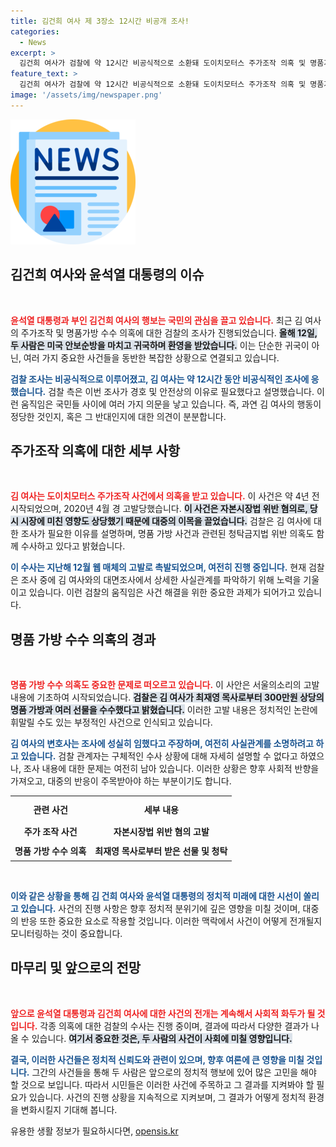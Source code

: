 ```yaml
---
title: 김건희 여사 제 3장소 12시간 비공개 조사!
categories:
  - News
excerpt: >
  김건희 여사가 검찰에 약 12시간 비공식적으로 소환돼 도이치모터스 주가조작 의혹 및 명품가방 수수 사건에 대해 조사를 받았다. 법적 문제의 핵심이 드러나는 이 조사의 이면을 살펴보자!
feature_text: >
  김건희 여사가 검찰에 약 12시간 비공식적으로 소환돼 도이치모터스 주가조작 의혹 및 명품가방 수수 사건에 대해 조사를 받았다. 법적 문제의 핵심이 드러나는 이 조사의 이면을 살펴보자!
image: '/assets/img/newspaper.png'
---
```


<p><img src="/assets/img/newspaper.png" alt="kimp 속보" /></p>

<h2 data-ke-size="size26">김건희 여사와 윤석열 대통령의 이슈</h2>

<p data-ke-size="size16">&nbsp;</p>  

<p><b><span style="color: #ee2323;">윤석열 대통령과 부인 김건희 여사의 행보는 국민의 관심을 끌고 있습니다.</span></b>  최근 김 여사의 주가조작 및 명품가방 수수 의혹에 대한 검찰의 조사가 진행되었습니다. <b><span style="background-color: #21538527;">올해 12일, 두 사람은 미국 안보순방을 마치고 귀국하며 환영을 받았습니다.</span></b>  이는 단순한 귀국이 아닌, 여러 가지 중요한 사건들을 동반한 복잡한 상황으로 연결되고 있습니다.</p>

<p><b><span style="color: #1a5490;">검찰 조사는 비공식적으로 이루어졌고, 김 여사는 약 12시간 동안 비공식적인 조사에 응했습니다.</span></b> 검찰 측은 이번 조사가 경호 및 안전상의 이유로 필요했다고 설명했습니다. 이런 움직임은 국민들 사이에 여러 가지 의문을 낳고 있습니다. 즉, 과연 김 여사의 행동이 정당한 것인지, 혹은 그 반대인지에 대한 의견이 분분합니다.</p>

<h2 data-ke-size="size26">주가조작 의혹에 대한 세부 사항</h2>

<p data-ke-size="size16">&nbsp;</p>  

<p><b><span style="color: #ee2323;">김 여사는 도이치모터스 주가조작 사건에서 의혹을 받고 있습니다.</span></b>  이 사건은 약 4년 전 시작되었으며, 2020년 4월 경 고발당했습니다. <b><span style="background-color: #21538527;">이 사건은 자본시장법 위반 혐의로, 당시 시장에 미친 영향도 상당했기 때문에 대중의 이목을 끌었습니다.</span></b>  검찰은 김 여사에 대한 조사가 필요한 이유를 설명하며, 명품 가방 사건과 관련된 청탁금지법 위반 의혹도 함께 수사하고 있다고 밝혔습니다.</p>

<p><b><span style="color: #1a5490;">이 수사는 지난해 12월 웹 매체의 고발로 촉발되었으며, 여전히 진행 중입니다.</span></b>  현재 검찰은 조사 중에 김 여사와의 대면조사에서 상세한 사실관계를 파악하기 위해 노력을 기울이고 있습니다. 이런 검찰의 움직임은 사건 해결을 위한 중요한 과제가 되어가고 있습니다.</p>

<h2 data-ke-size="size26">명품 가방 수수 의혹의 경과</h2>

<p data-ke-size="size16">&nbsp;</p>  

<p><b><span style="color: #ee2323;">명품 가방 수수 의혹도 중요한 문제로 떠오르고 있습니다.</span></b>  이 사안은 서울의소리의 고발 내용에 기초하여 시작되었습니다. <b><span style="background-color: #21538527;">검찰은 김 여사가 최재영 목사로부터 300만원 상당의 명품 가방과 여러 선물을 수수했다고 밝혔습니다.</span></b>  이러한 고발 내용은 정치적인 논란에 휘말릴 수도 있는 부정적인 사건으로 인식되고 있습니다.</p>

<p><b><span style="color: #1a5490;">김 여사의 변호사는 조사에 성실히 임했다고 주장하며, 여전히 사실관계를 소명하려고 하고 있습니다.</span></b>  검찰 관계자는 구체적인 수사 상황에 대해 자세히 설명할 수 없다고 하였으나, 조사 내용에 대한 문제는 여전히 남아 있습니다. 이러한 상황은 향후 사회적 반향을 가져오고, 대중의 반응이 주목받아야 하는 부분이기도 합니다.</p>

<table style="width: 100%; border-collapse: collapse;">
    <tr>
        <th style="text-align: center; height: 35px;">관련 사건</th>
        <th style="text-align: center; height: 35px;">세부 내용</th>
    </tr>
    <tr>
        <td style="text-align: center; height: 25px;"><b>주가 조작 사건</b></td>
        <td style="text-align: center; height: 25px;"><b>자본시장법 위반 혐의 고발</b></td>
    </tr>
    <tr>
        <td style="text-align: center; height: 25px;"><b>명품 가방 수수 의혹</b></td>
        <td style="text-align: center; height: 25px;"><b>최재영 목사로부터 받은 선물 및 청탁</b></td>
    </tr>
</table>

<p data-ke-size="size16">&nbsp;</p>  

<p><b><span style="color: #1a5490;">이와 같은 상황을 통해 김 건희 여사와 윤석열 대통령의 정치적 미래에 대한 시선이 쏠리고 있습니다.</span></b>  사건의 진행 사항은 향후 정치적 분위기에 깊은 영향을 미칠 것이며, 대중의 반응 또한 중요한 요소로 작용할 것입니다. 이러한 맥락에서 사건이 어떻게 전개될지 모니터링하는 것이 중요합니다.</p>

<h2 data-ke-size="size26">마무리 및 앞으로의 전망</h2>

<p data-ke-size="size16">&nbsp;</p>  

<p><b><span style="color: #ee2323;">앞으로 윤석열 대통령과 김건희 여사에 대한 사건의 전개는 계속해서 사회적 화두가 될 것입니다.</span></b>  각종 의혹에 대한 검찰의 수사는 진행 중이며, 결과에 따라서 다양한 결과가 나올 수 있습니다. <b><span style="background-color: #21538527;">여기서 중요한 것은, 두 사람의 사건이 사회에 미칠 영향입니다.</span></b></p>

<p><b><span style="color: #1a5490;">결국, 이러한 사건들은 정치적 신뢰도와 관련이 있으며, 향후 여론에 큰 영향을 미칠 것입니다.</span></b>  그간의 사건들을 통해 두 사람은 앞으로의 정치적 행보에 있어 많은 고민을 해야 할 것으로 보입니다. 따라서 시민들은 이러한 사건에 주목하고 그 결과를 지켜봐야 할 필요가 있습니다. 사건의 진행 상황을 지속적으로 지켜보며, 그 결과가 어떻게 정치적 환경을 변화시킬지 기대해 봅니다.</p>
유용한 생활 정보가 필요하시다면, <a href="https://opensis.kr" rel="dofollow">opensis.kr</a>


